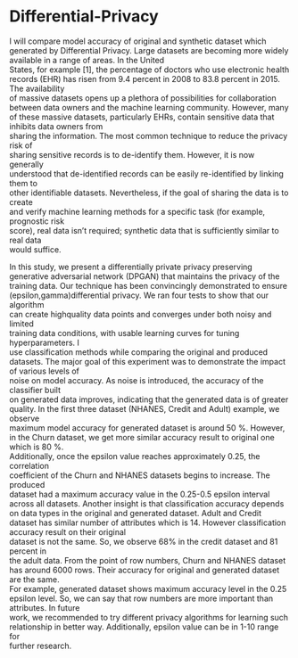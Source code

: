 # Differential-Privacy
I will compare model accuracy of original and synthetic dataset which generated by Differential Privacy.
Large	datasets	are	becoming	more	widely	available	in	a	range	of	areas.	In	the	United	
States,	for	example	[1],	the	percentage	of	doctors	who	use	electronic	health	records	
(EHR)	has	risen	from	9.4	percent	in	2008	to	83.8	percent	in	2015.	The	availability	
of	massive	datasets	opens	up	a	plethora	of	possibilities	for	collaboration	between	
data	owners	and	the	machine	learning	community.	However,	many	of	these	massive	
datasets,	particularly	EHRs,	contain	sensitive	data	 that	inhibits	data	owners	 from	
sharing	the	information.	The	most	common	technique	to	reduce	the	privacy	risk	of	
sharing	 sensitive	 records	 is	 to	 de-identify	 them.	 However,	 it	 is	 now	 generally	
understood	that	de-identified	records	can	be	easily	re-identified	by	linking	them	to	
other	identifiable	datasets.	Nevertheless,	if	the	goal	of	sharing	the	data	is	to	create	
and verify	machine	learning	methods	for	a	specific	task	(for	example,	prognostic	risk	
score),	real	data	isn’t	required;	synthetic	data	that	is	sufficiently	similar	to	real	data	
would	suffice. 


In	 this	 study,	 we	 present	 a	 differentially	 private	 privacy	 preserving	 generative	
adversarial	network	(DPGAN)	that	maintains	the	privacy	of	the	training	data.	Our	
technique	 has	 been	 convincingly	 demonstrated	 to	 ensure	
(epsilon,gamma)differential	privacy.	We ran	four	tests	to	show	that	our	algorithm	
can	 create	 highquality	 data	 points	 and	 converges	 under	 both	 noisy	 and	 limited	
training	data	conditions,	with	usable	learning	curves	for	tuning	hyperparameters.	I	
use	classification	methods	while	comparing	the	original	and	produced	datasets.	The	
major	goal	of	 this	experiment	was	 to	demonstrate	 the	impact	of	various	levels	of	
noise	on	model	accuracy.	As	noise	is	introduced,	the	accuracy	of	the	classifier	built	
on	generated	data	improves,	indicating	that	the	generated data	is	of	greater	quality.
In	 the	 first	 three	 dataset	 (NHANES,	 Credit	 and	 Adult)	 example,	 we	 observe	
maximum	model	accuracy	for	generated	dataset	is	around	50	%.		However,	in	the	
Churn	dataset,	we	get	more	similar	accuracy	result	to	original	one	which	is 80	%.	
Additionally,	 once	 the	 epsilon	 value	 reaches	 approximately	 0.25,	 the	 correlation	
coefficient	 of	 the	 Churn	 and	 NHANES datasets	 begins	 to	 increase. The	 produced	
dataset	had	a	maximum	accuracy	 value	in	 the	0.25-0.5	epsilon	interval	across	all	
datasets. Another	insight	is	that	classification	accuracy	depends	on	data	types	in	the	
original	 and	 generated	 dataset.	 Adult	 and	 Credit	 dataset	 has	 similar	 number	 of	
attributes	 	 which	 is	 14.	 However	 classification	 accuracy	 result	 on	 their	 original	
dataset	is	not	the	same.	So,	we	observe	68%	in	the	credit	dataset	and	81	percent	in	
the	adult	data.			From	 the	point	of	row	numbers,	Churn	and	NHANES	dataset	has	
around	6000	rows.	Their	accuracy	for	original	and	generated	dataset	are	the	same.		
For	example,	generated	dataset	shows	maximum	accuracy	level	in	the	0.25	epsilon	
level.		So,	we	can	say	that	row	numbers	are	more	important	than	attributes.		In	future	
work,	 we	 recommended	 to	 try	 different	 privacy	 algorithms	 for	 learning	 such	
relationship	 in	 better	 way.	 Additionally,	 epsilon	 value	 can	 be	 in	 1-10	 range	 for	
further	research.
